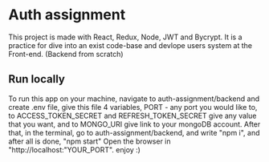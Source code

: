 # Auth assignment

This project is made with React, Redux, Node, JWT and Bycrypt. 
It is a practice for dive into an exist code-base and devlope users system at the Front-end. (Backend from scratch)

## Run locally

To run this app on your machine, navigate to auth-assignment/backend and create .env file,
give this file 4 variables, PORT - any port you would like to, to ACCESS_TOKEN_SECRET and REFRESH_TOKEN_SECRET
give any value that you want, and to MONGO_URI give link to your mongoDB account.
After that, in the terminal, go to auth-assignment/backend, and write "npm i", and after all is done, "npm start"
Open the browser in "http://localhost:"YOUR_PORT".
enjoy :)
